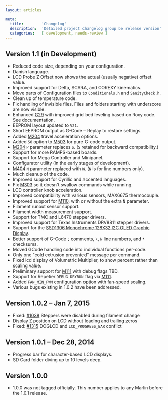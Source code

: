 ```yaml
---
layout: articles

meta:
  title:        'Changelog'
  description:  'Detailed project changelog group be release version'
  categories:   [ development, needs-review ]
---
```

Version 1.1 (in Development)
----------------------------

-   Reduced code size, depending on your configuration.
-   Danish language.
-   LCD Probe Z Offset now shows the actual (usually negative) offset value.
-   Improved support for Delta, SCARA, and COREXY kinematics.
-   Move parts of Configuration files to `Conditionals.h` and `SanityCheck.h`.
-   Clean up of temperature code.
-   Fix handling of invisible files. Files and folders starting with underscore are now visible.
-   Enhanced [G29] with improved grid bed leveling based on Roxy code. See documentation.
-   EEPROM layout updated to `V21`.
-   Short EEPROM output as G-Code – Replay to restore settings.
-   Added [M204] travel acceleration options.
-   Added `S0` option to [M503] for pure G-code output.
-   [M204] `P` parameter replaces `S`. (`S` retained for backward compatibility.)
-   Support for more RAMPS-based boards.
-   Support for Mega Controller and Minipanel.
-   Configurator utility (in the early stages of development).
-   [M404] `N` parameter replaced with `W`. (`N` is for line numbers only).
-   Much cleanup of the code.
-   Improved support for Cyrillic and accented languages.
-   Fix [M303] so it doesn't swallow commands while running.
-   LCD controller knob acceleration.
-   Improved compatibility with various sensors, MAX6675 thermocouple.
-   Improved support for [M110], with or without the extra `N` parameter.
-   Filament runout sensor support.
-   Filament width measurement support.
-   Support for TMC and L6470 stepper drivers.
-   Improved support for Texas Instruments DRV8811 stepper drivers.
-   Support for the [SSD1306 Monochrome 128X32 I2C OLED Graphic Display].
-   Better support of G-Code `;` comments, `\`, `N` line numbers, and `*` checksums.
-   Moved GCode handling code into individual functions per-code.
-   Only one "cold extrusion prevented" message per command.
-   Fixed lcd display of Volumetric Multiplier, to show percent rather than scaling value.
-   Preliminary support for [M111] with debug flags TBD.
-   Support for Repetier `DEBUG_DRYRUN` flag via [M111].
-   Added `FAN_MIN_PWM` configuration option with fan-speed scaling.
-   Various bugs existing in 1.0.2 have been addressed.

Version 1.0.2 – Jan 7, 2015
---------------------------

-   Fixed: [#1038] Steppers were disabled during filament change
-   Display Z position on LCD without leading and trailing zeros
-   Fixed: [#1315] DOGLCD and `LCD_PROGRESS_BAR` conflict

Version 1.0.1 – Dec 28, 2014
----------------------------

-   Progress bar for character-based LCD displays.
-   SD Card folder diving up to 10 levels deep.

Version 1.0.0
-------------

-   1.0.0 was not tagged officially. This number applies to any Marlin before the 1.0.1 release.

  [G29]: #
  [M204]: #
  [M503]: #
  [M404]: #
  [M303]: #
  [M110]: #
  [SSD1306 Monochrome 128X32 I2C OLED Graphic Display]: http://www.adafruit.com/products/931
  [M111]: #
  [#1038]: {{site.repository.main}}/issues/1038
  [#1315]: {{site.repository.main}}/issues/1315
